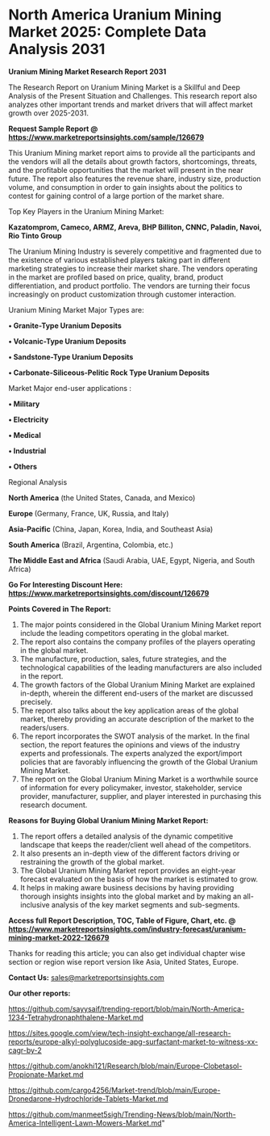 # North America Uranium Mining Market 2025: Complete Data Analysis 2031

<strong>Uranium Mining Market Research Report 2031</strong>

The Research Report on Uranium Mining Market is a Skillful and Deep Analysis of the Present Situation and Challenges. This research report also analyzes other important trends and market drivers that will affect market growth over 2025-2031.

<strong>Request Sample Report @ <a href=https://www.marketreportsinsights.com/sample/126679>https://www.marketreportsinsights.com/sample/126679</a></strong>

This Uranium Mining market report aims to provide all the participants and the vendors will all the details about growth factors, shortcomings, threats, and the profitable opportunities that the market will present in the near future. The report also features the revenue share, industry size, production volume, and consumption in order to gain insights about the politics to contest for gaining control of a large portion of the market share.

Top Key Players in the Uranium Mining Market:

<strong>Kazatomprom, Cameco, ARMZ, Areva, BHP Billiton, CNNC, Paladin, Navoi, Rio Tinto Group</strong>

The Uranium Mining Industry is severely competitive and fragmented due to the existence of various established players taking part in different marketing strategies to increase their market share. The vendors operating in the market are profiled based on price, quality, brand, product differentiation, and product portfolio. The vendors are turning their focus increasingly on product customization through customer interaction.

Uranium Mining Market Major Types are:

<strong>• Granite-Type Uranium Deposits

• Volcanic-Type Uranium Deposits

• Sandstone-Type Uranium Deposits

• Carbonate-Siliceous-Pelitic Rock Type Uranium Deposits</strong>

Market Major end-user applications :

<strong>• Military

• Electricity

• Medical

• Industrial

• Others</strong>

Regional Analysis

</u><strong><b>North America</b></strong> (the United States, Canada, and Mexico)

<strong><b>Europe </b></strong>(Germany, France, UK, Russia, and Italy)

<strong><b>Asia-Pacific</b></strong> (China, Japan, Korea, India, and Southeast Asia)

<strong><b>South America</b></strong> (Brazil, Argentina, Colombia, etc.)

<strong><b>The Middle East and Africa</b></strong> (Saudi Arabia, UAE, Egypt, Nigeria, and South Africa)

<strong>Go For Interesting Discount Here: <a href=https://www.marketreportsinsights.com/discount/126679>https://www.marketreportsinsights.com/discount/126679</a></strong>

<strong>Points Covered in The Report:</strong>
<ol>
  <li>The major points considered in the Global Uranium Mining Market report include the leading competitors operating in the global market.</li>
  <li>The report also contains the company profiles of the players operating in the global market.</li>
  <li>The manufacture, production, sales, future strategies, and the technological capabilities of the leading manufacturers are also included in the report.</li>
  <li>The growth factors of the Global Uranium Mining Market are explained in-depth, wherein the different end-users of the market are discussed precisely.</li>
  <li>The report also talks about the key application areas of the global market, thereby providing an accurate description of the market to the readers/users.</li>
  <li>The report incorporates the SWOT analysis of the market. In the final section, the report features the opinions and views of the industry experts and professionals. The experts analyzed the export/import policies that are favorably influencing the growth of the Global Uranium Mining Market.</li>
  <li>The report on the Global Uranium Mining Market is a worthwhile source of information for every policymaker, investor, stakeholder, service provider, manufacturer, supplier, and player interested in purchasing this research document.</li>
</ol>
<strong>Reasons for Buying Global Uranium Mining Market Report:</strong>

<ol>
  <li>The report offers a detailed analysis of the dynamic competitive landscape that keeps the reader/client well ahead of the competitors.</li>
  <li>It also presents an in-depth view of the different factors driving or restraining the growth of the global market.</li>
  <li>The Global Uranium Mining Market report provides an eight-year forecast evaluated on the basis of how the market is estimated to grow.</li>
  <li>It helps in making aware business decisions by having providing thorough insights insights into the global market and by making an all-inclusive analysis of the key market segments and sub-segments.</li>
</ol>
<strong>Access full Report Description, TOC, Table of Figure, Chart, etc. @ <a href=https://www.marketreportsinsights.com/industry-forecast/uranium-mining-market-2022-126679>https://www.marketreportsinsights.com/industry-forecast/uranium-mining-market-2022-126679</a></strong>


Thanks for reading this article; you can also get individual chapter wise section or region wise report version like Asia, United States, Europe.

<strong>Contact Us:</strong>
sales@marketreportsinsights.com

<strong>Our other reports:</strong>

<a href=https://github.com/sayysaif/trending-report/blob/main/North-America-1234-Tetrahydronaphthalene-Market.md>https://github.com/sayysaif/trending-report/blob/main/North-America-1234-Tetrahydronaphthalene-Market.md</a>

<a href=https://sites.google.com/view/tech-insight-exchange/all-research-reports/europe-alkyl-polyglucoside-apg-surfactant-market-to-witness-xx-cagr-by-2>https://sites.google.com/view/tech-insight-exchange/all-research-reports/europe-alkyl-polyglucoside-apg-surfactant-market-to-witness-xx-cagr-by-2</a>

<a href=https://github.com/anokhi121/Research/blob/main/Europe-Clobetasol-Propionate-Market.md>https://github.com/anokhi121/Research/blob/main/Europe-Clobetasol-Propionate-Market.md</a>

<a href=https://github.com/cargo4256/Market-trend/blob/main/Europe-Dronedarone-Hydrochloride-Tablets-Market.md>https://github.com/cargo4256/Market-trend/blob/main/Europe-Dronedarone-Hydrochloride-Tablets-Market.md</a>

<a href=https://github.com/manmeet5sigh/Trending-News/blob/main/North-America-Intelligent-Lawn-Mowers-Market.md>https://github.com/manmeet5sigh/Trending-News/blob/main/North-America-Intelligent-Lawn-Mowers-Market.md</a>"
